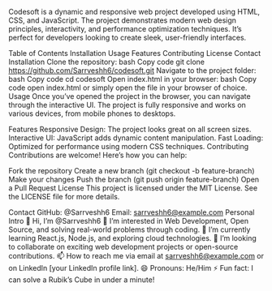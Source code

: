 Codesoft is a dynamic and responsive web project developed using HTML, CSS, and JavaScript. The project demonstrates modern web design principles, interactivity, and performance optimization techniques. It’s perfect for developers looking to create sleek, user-friendly interfaces.

Table of Contents
Installation
Usage
Features
Contributing
License
Contact
Installation
Clone the repository:
bash
Copy code
git clone https://github.com/Sarrveshh6/codesoft.git
Navigate to the project folder:
bash
Copy code
cd codesoft
Open index.html in your browser:
bash
Copy code
open index.html
or simply open the file in your browser of choice.
Usage
Once you’ve opened the project in the browser, you can navigate through the interactive UI. The project is fully responsive and works on various devices, from mobile phones to desktops.

Features
Responsive Design: The project looks great on all screen sizes.
Interactive UI: JavaScript adds dynamic content manipulation.
Fast Loading: Optimized for performance using modern CSS techniques.
Contributing
Contributions are welcome! Here’s how you can help:

Fork the repository
Create a new branch (git checkout -b feature-branch)
Make your changes
Push the branch (git push origin feature-branch)
Open a Pull Request
License
This project is licensed under the MIT License. See the LICENSE file for more details.

Contact
GitHub: @Sarrveshh6
Email: sarrveshh6@example.com
Personal Intro
👋 Hi, I’m @Sarrveshh6
👀 I’m interested in Web Development, Open Source, and solving real-world problems through coding.
🌱 I’m currently learning React.js, Node.js, and exploring cloud technologies.
💞️ I’m looking to collaborate on exciting web development projects or open-source contributions.
📫 How to reach me via email at sarrveshh6@example.com or on LinkedIn [your LinkedIn profile link].
😄 Pronouns: He/Him
⚡ Fun fact: I can solve a Rubik’s Cube in under a minute!